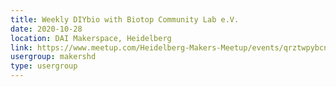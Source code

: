 ```yaml
---
title: Weekly DIYbio with Biotop Community Lab e.V.
date: 2020-10-28
location: DAI Makerspace, Heidelberg
link: https://www.meetup.com/Heidelberg-Makers-Meetup/events/qrztwpybcnblc/
usergroup: makershd
type: usergroup
---
```

